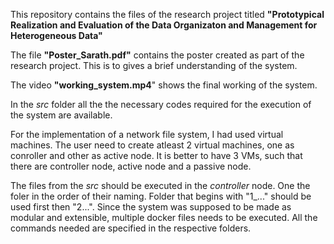 This repository contains the files of the research project titled **"Prototypical Realization and Evaluation of the Data Organizaton and Management for Heterogeneous Data"**


The file **"Poster_Sarath.pdf"** contains the poster created as part of the research project. This is to gives a brief understanding of the system.

The video **"working_system.mp4**" shows the final working of the system. 



In the _src_ folder all the the necessary codes required for the execution of the system are available.

For the implementation of a network file system, I had used virtual machines. The user need to create atleast 2 virtual machines, one as conroller and other as active node. It is better to have 3 VMs, such that there are controller node, active node and a passive node.

The files from the _src_ should be executed in the _controller_ node. One the foler in the order of their naming. Folder that begins with "1_..." should be used first then "2...". Since the system was supposed to be made as modular and extensible, multiple docker files needs to be executed. All the commands needed are specified in the respective folders.
